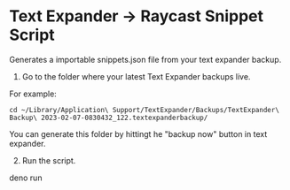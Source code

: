 # Text Expander → Raycast Snippet Script

Generates a importable snippets.json file from your text expander backup.

1. Go to the folder where your latest Text Expander backups live.

For example:

`cd ~/Library/Application\ Support/TextExpander/Backups/TextExpander\ Backup\ 2023-02-07-0830432_122.textexpanderbackup/`

You can generate this folder by hittingt he "backup now" button in text expander.

2. Run the script.

deno run
